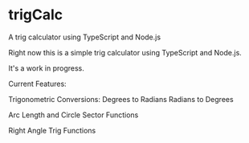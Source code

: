 # trigCalc
A trig calculator using TypeScript and Node.js

Right now this is a simple trig calculator using TypeScript and Node.js.

It's a work in progress.

Current Features:

Trigonometric Conversions:
  Degrees to Radians
  Radians to Degrees
  
Arc Length and Circle Sector Functions

Right Angle Trig Functions
